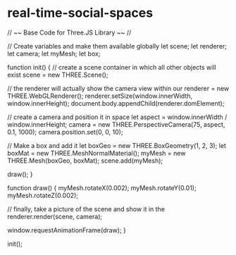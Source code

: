 # real-time-social-spaces

// ~~ Base Code for Three.JS Library ~~ //

// Create variables and make them available globally
let scene;
let renderer;
let camera;
let myMesh;
let box;

function init() {
  // create a scene container in which all other objects will exist
  scene = new THREE.Scene();

  // the renderer will actually show the camera view within our <canvas>
  renderer = new THREE.WebGLRenderer();
  renderer.setSize(window.innerWidth, window.innerHeight);
  document.body.appendChild(renderer.domElement);

  // create a camera and position it in space
  let aspect = window.innerWidth / window.innerHeight;
  camera = new THREE.PerspectiveCamera(75, aspect, 0.1, 1000);
  camera.position.set(0, 0, 10);

  // Make a box and add it
  let boxGeo = new THREE.BoxGeometry(1, 2, 3);
  let boxMat = new THREE.MeshNormalMaterial();
  myMesh = new THREE.Mesh(boxGeo, boxMat);
  scene.add(myMesh);

  draw();
}

function draw() {
  myMesh.rotateX(0.002);
  myMesh.rotateY(0.01);
  myMesh.rotateZ(0.002);

  // finally, take a picture of the scene and show it in the <canvas>
  renderer.render(scene, camera);

  window.requestAnimationFrame(draw);
}

init();
